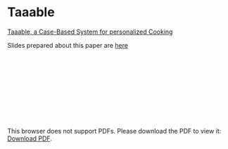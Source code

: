 # Taaable

[Taaable, a Case-Based System for personalized Cooking](taaable_paper.pdf)

Slides prepared about this paper are [here](taaable_slides.pdf)


<object data="http://yoursite.com/the.pdf" type="application/pdf" width="700px" height="700px">
    <embed src="taaable_slides.pdf">
        <p>This browser does not support PDFs. Please download the PDF to view it: <a href="https://github.com/B3tty/BBL-WiMLDS/blob/feature/taaable/Taaable/Taaable_slides.pdf">Download PDF</a>.</p>
    </embed>
</object>